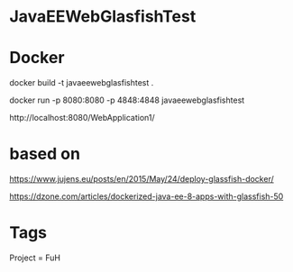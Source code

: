 # JavaEEWebGlasfishTest

# Docker

docker build -t javaeewebglasfishtest .

docker run -p 8080:8080 -p 4848:4848 javaeewebglasfishtest

http://localhost:8080/WebApplication1/


# based on
https://www.jujens.eu/posts/en/2015/May/24/deploy-glassfish-docker/

https://dzone.com/articles/dockerized-java-ee-8-apps-with-glassfish-50

# Tags
Project = FuH
